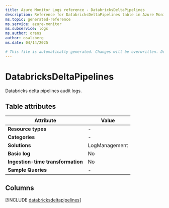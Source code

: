 ```yaml
---
title: Azure Monitor Logs reference - DatabricksDeltaPipelines
description: Reference for DatabricksDeltaPipelines table in Azure Monitor Logs.
ms.topic: generated-reference
ms.service: azure-monitor
ms.subservice: logs
ms.author: orens
author: osalzberg
ms.date: 04/14/2025

# This file is automatically generated. Changes will be overwritten. Do not change this file directly.
---
```


# DatabricksDeltaPipelines

Databricks delta pipelines audit logs.


## Table attributes

|Attribute|Value|
|---|---|
|**Resource types**|-|
|**Categories**|-|
|**Solutions**| LogManagement|
|**Basic log**|No|
|**Ingestion-time transformation**|No|
|**Sample Queries**|-|



## Columns
  
[!INCLUDE [databricksdeltapipelines](~/reusable-content/ce-skilling/azure/includes/azure-monitor/reference/tables/databricksdeltapipelines-include.md)]
